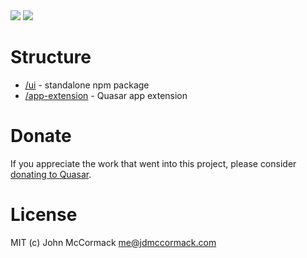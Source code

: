 <img src="https://img.shields.io/npm/v/quasar-ui-component-library.svg?label=quasar-ui-component-library">
<img src="https://img.shields.io/npm/v/quasar-app-extension-component-library.svg?label=quasar-app-extension-component-library">

# Structure
* [/ui](ui) - standalone npm package
* [/app-extension](app-extension) - Quasar app extension

# Donate
If you appreciate the work that went into this project, please consider [donating to Quasar](https://donate.quasar.dev).

# License
MIT (c) John McCormack <me@jdmccormack.com>
